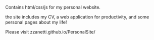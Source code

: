 Contains html/css/js for my personal website.

the site includes my CV, a web application for productivity, and some personal pages about my life! 

Please visit zzanetti.github.io/PersonalSite/

